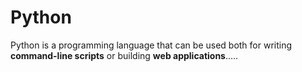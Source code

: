 # Python















Python is a programming language that can be used both for writing **command-line scripts** or building **web applications**.....